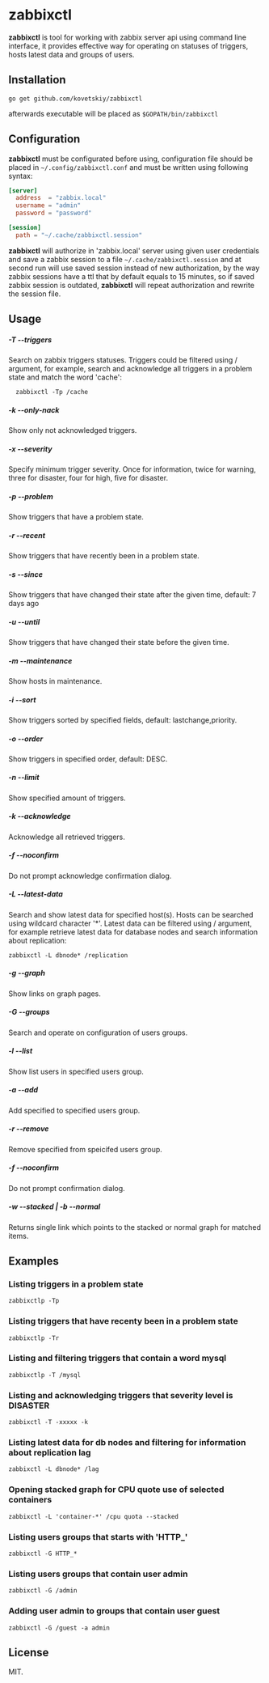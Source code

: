 # zabbixctl

**zabbixctl** is tool for working with zabbix server api using command line
interface, it provides effective way for operating on statuses of triggers,
hosts latest data and groups of users.

## Installation

```
go get github.com/kovetskiy/zabbixctl
```

afterwards executable will be placed as `$GOPATH/bin/zabbixctl`

## Configuration

**zabbixctl** must be configurated before using, configuration file should be
placed in `~/.config/zabbixctl.conf` and must be written using following
syntax:

```toml
[server]
  address  = "zabbix.local"
  username = "admin"
  password = "password"

[session]
  path = "~/.cache/zabbixctl.session"
```

**zabbixctl** will authorize in 'zabbix.local' server using given user
credentials and save a zabbix session to a file `~/.cache/zabbixctl.session`
and at second run will use saved session instead of new authorization, by the
way zabbix sessions have a ttl that by default equals to 15 minutes, so if
saved zabbix session is outdated, **zabbixctl** will repeat authorization and
rewrite the session file.

## Usage

#####  -T --triggers
Search on zabbix triggers statuses. Triggers could be filtered using
/<pattern> argument, for example, search and acknowledge all triggers in a
problem state and match the word 'cache':
```
  zabbixctl -Tp /cache
```

##### -k --only-nack
Show only not acknowledged triggers.

##### -x --severity
Specify minimum trigger severity.  Once for information, twice for
warning, three for disaster, four for high, five for disaster.

##### -p --problem
Show triggers that have a problem state.

##### -r --recent
Show triggers that have recently been in a problem state.

##### -s --since <date>
Show triggers that have changed their state after the given time, default: 7
days ago

##### -u --until <date>
Show triggers that have changed their state before the given time.

##### -m --maintenance
Show hosts in maintenance.

##### -i --sort <fields>
Show triggers sorted by specified fields, default: lastchange,priority.

##### -o --order <order>
Show triggers in specified order, default: DESC.

##### -n --limit <amount>
Show specified amount of triggers.

##### -k --acknowledge
Acknowledge all retrieved triggers.

##### -f --noconfirm
Do not prompt acknowledge confirmation dialog.

#####  -L --latest-data
Search and show latest data for specified host(s). Hosts can be searched using
wildcard character '*'.  Latest data can be filtered using /<pattern> argument,
for example retrieve latest data for database nodes and search information
about replication:

```
zabbixctl -L dbnode* /replication
```

##### -g --graph
Show links on graph pages.

#####  -G --groups
Search and operate on configuration of users groups.

##### -l --list
Show list users in specified users group.

##### -a --add
Add specified <user> to specified users group.

##### -r --remove
Remove specified <user> from speicifed users group.

##### -f --noconfirm
Do not prompt confirmation dialog.

##### -w --stacked | -b --normal
Returns single link which points to the stacked or normal graph for matched
items.

## Examples

### Listing triggers in a problem state

```
zabbixctlp -Tp
```

### Listing triggers that have recenty been in a problem state

```
zabbixctlp -Tr
```

### Listing and filtering triggers that contain a word mysql

```
zabbixctlp -T /mysql
```

### Listing and acknowledging triggers that severity level is DISASTER

```
zabbixctl -T -xxxxx -k
```

### Listing latest data for db nodes and filtering for information about replication lag

```
zabbixctl -L dbnode* /lag
```

### Opening stacked graph for CPU quote use of selected containers

```
zabbixctl -L 'container-*' /cpu quota --stacked
```

### Listing users groups that starts with 'HTTP_'

```
zabbixctl -G HTTP_*
```

### Listing users groups that contain user admin

```
zabbixctl -G /admin
```

### Adding user admin to groups that contain user guest

```
zabbixctl -G /guest -a admin
```

## License

MIT.
